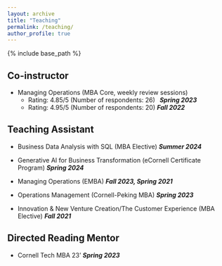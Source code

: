 ```yaml
---
layout: archive
title: "Teaching"
permalink: /teaching/
author_profile: true
---
```


{% include base_path %}

## Co-instructor

* Managing Operations (MBA Core, weekly review sessions)
   * Rating: 4.85/5 (Number of respondents: 26)    <strong><em><text>&nbsp;&nbsp;Spring 2023&nbsp;&nbsp;</text></em></strong>
   * Rating: 4.95/5 (Number of respondents: 20)    ***Fall 2022***

     
## Teaching Assistant

* Business Data Analysis with SQL (MBA Elective)                                ***Summer 2024***
    
* Generative AI for Business Transformation (eCornell Certificate Program)  ***Spring 2024***

* Managing Operations (EMBA)                                      ***Fall 2023, Spring 2021***

* Operations Management (Cornell-Peking MBA)                                        ***Spring 2023***

* Innovation & New Venture Creation/The Customer Experience (MBA Elective)                     ***Fall 2021***

## Directed Reading Mentor

* Cornell Tech MBA 23’                                                              ***Spring 2023***
